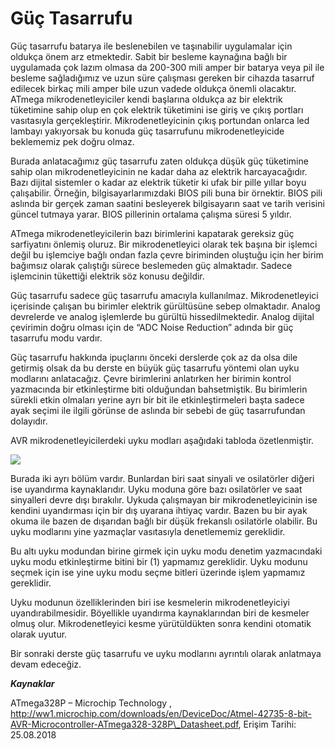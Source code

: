 # Güç Tasarrufu

Güç tasarrufu batarya ile beslenebilen ve taşınabilir uygulamalar için oldukça önem arz etmektedir. Sabit bir besleme kaynağına bağlı bir uygulamada çok lazım olmasa da 200-300 mili amper bir batarya veya pil ile besleme sağladığımız ve uzun süre çalışması gereken bir cihazda tasarruf edilecek birkaç mili amper bile uzun vadede oldukça önemli olacaktır. ATmega mikrodenetleyiciler kendi başlarına oldukça az bir elektrik tüketimine sahip olup en çok elektrik tüketimini ise giriş ve çıkış portları  vasıtasıyla gerçekleştirir. Mikrodenetleyicinin çıkış portundan onlarca led lambayı yakıyorsak bu konuda güç tasarrufunu mikrodenetleyicide beklememiz pek doğru olmaz.

Burada anlatacağımız güç tasarrufu zaten oldukça düşük güç tüketimine sahip olan mikrodenetleyicinin ne kadar daha az elektrik harcayacağıdır. Bazı dijital sistemler o kadar az elektrik tüketir ki ufak bir pille yıllar boyu çalışabilir. Örneğin, bilgisayarlarımızdaki BIOS pili buna bir örnektir. BIOS pili aslında bir gerçek zaman saatini besleyerek bilgisayarın saat ve tarih verisini güncel tutmaya yarar. BIOS pillerinin ortalama çalışma süresi 5 yıldır.

ATmega mikrodenetleyicilerin bazı birimlerini kapatarak gereksiz güç sarfiyatını önlemiş oluruz. Bir mikrodenetleyici olarak tek başına bir işlemci değil bu işlemciye bağlı ondan fazla çevre biriminden oluştuğu için her birim bağımsız olarak çalıştığı sürece beslemeden güç almaktadır. Sadece işlemcinin tükettiği elektrik söz konusu değildir.

Güç tasarrufu sadece güç tasarrufu amacıyla kullanılmaz. Mikrodenetleyici içerisinde çalışan bu birimler elektrik gürültüsüne sebep olmaktadır. Analog devrelerde ve analog işlemlerde bu gürültü hissedilmektedir. Analog dijital çevirimin doğru olması için de “ADC Noise Reduction” adında bir güç tasarrufu modu vardır.

Güç tasarrufu hakkında ipuçlarını önceki derslerde çok az da olsa dile getirmiş olsak da bu derste en büyük güç tasarrufu yöntemi olan uyku modlarını anlatacağız. Çevre birimlerini anlatırken her birimin kontrol yazmacında bir etkinleştirme biti olduğundan bahsetmiştik. Bu birimlerin sürekli etkin olmaları yerine ayrı bir bit ile etkinleştirmeleri başta sadece ayak seçimi ile ilgili görünse de aslında bir sebebi de güç tasarrufundan dolayıdır.

AVR mikrodenetleyicilerdeki uyku modları aşağıdaki tabloda özetlenmiştir.

[![](http://www.lojikprob.com/wp-content/uploads/2018/09/uyk1.png)](http://www.lojikprob.com/avr/c-ile-avr-programlama-54-guc-tasarrufu/attachment/uyk1/)

Burada iki ayrı bölüm vardır. Bunlardan biri saat sinyali ve osilatörler diğeri ise uyandırma kaynaklarıdır. Uyku moduna göre bazı osilatörler ve saat sinyalleri devre dışı bırakılır. Uykuda çalışmayan bir mikrodenetleyicinin ise kendini uyandırması için bir dış uyarana ihtiyaç vardır. Bazen bu bir ayak okuma ile bazen de dışarıdan bağlı bir düşük frekanslı osilatörle olabilir. Bu uyku modlarını yine yazmaçlar vasıtasıyla denetlememiz gereklidir.

Bu altı uyku modundan birine girmek için uyku modu denetim yazmacındaki uyku modu etkinleştirme bitini bir \(1\) yapmamız gereklidir. Uyku modunu seçmek için ise yine uyku modu seçme bitleri üzerinde işlem yapmamız gereklidir.

Uyku modunun özelliklerinden biri ise kesmelerin mikrodenetleyiciyi uyandırabilmesidir. Böyellikle uyandırma kaynaklarından biri  de kesmeler olmuş olur. Mikrodenetleyici kesme yürütüldükten sonra kendini otomatik olarak uyutur.

Bir sonraki derste güç tasarrufu ve uyku modlarını ayrıntılı olarak anlatmaya devam edeceğiz.

_**Kaynaklar**_

ATmega328P – Microchip Technology , http://ww1.microchip.com/downloads/en/DeviceDoc/Atmel-42735-8-bit-AVR-Microcontroller-ATmega328-328P\_Datasheet.pdf, Erişim Tarihi: 25.08.2018


